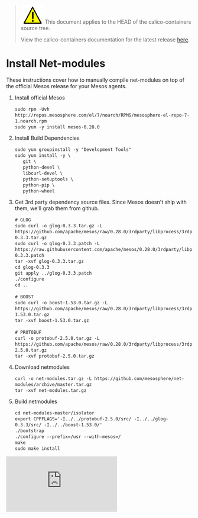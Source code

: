 <!--- master only -->
> ![warning](../../images/warning.png) This document applies to the HEAD of the calico-containers source tree.
>
> View the calico-containers documentation for the latest release [here](https://github.com/projectcalico/calico-containers/blob/v0.20.0/README.md).
<!--- else
> You are viewing the calico-containers documentation for release **release**.
<!--- end of master only -->

# Install Net-modules
These instructions cover how to manually compile net-modules on
top of the official Mesos release for your Mesos agents.

1. Install official Mesos

   ```
   sudo rpm -Uvh http://repos.mesosphere.com/el/7/noarch/RPMS/mesosphere-el-repo-7-1.noarch.rpm
   sudo yum -y install mesos-0.28.0
    ```

2. Install Build Dependencies

   ```
   sudo yum groupinstall -y "Development Tools"
   sudo yum install -y \
      git \
      python-devel \
      libcurl-devel \
      python-setuptools \
      python-pip \
      python-wheel
    ```

3. Get 3rd party dependency source files. Since Mesos doesn't ship with them, we'll grab them from github.

   ```
   # GLOG
   sudo curl -o glog-0.3.3.tar.gz -L https://github.com/apache/mesos/raw/0.28.0/3rdparty/libprocess/3rdparty/glog-0.3.3.tar.gz
   sudo curl -o glog-0.3.3.patch -L https://raw.githubusercontent.com/apache/mesos/0.28.0/3rdparty/libprocess/3rdparty/glog-0.3.3.patch
   tar -xvf glog-0.3.3.tar.gz
   cd glog-0.3.3
   git apply ../glog-0.3.3.patch
   ./configure
   cd ..

   # BOOST
   sudo curl -o boost-1.53.0.tar.gz -L https://github.com/apache/mesos/raw/0.28.0/3rdparty/libprocess/3rdparty/boost-1.53.0.tar.gz
   tar -xvf boost-1.53.0.tar.gz

   # PROTOBUF
   curl -o protobuf-2.5.0.tar.gz -L https://github.com/apache/mesos/raw/0.28.0/3rdparty/libprocess/3rdparty/protobuf-2.5.0.tar.gz
   tar -xvf protobuf-2.5.0.tar.gz
   ```

4. Download netmodules

   ```
   curl -o net-modules.tar.gz -L https://github.com/mesosphere/net-modules/archive/master.tar.gz
   tar -xvf net-modules.tar.gz
   ```

5. Build netmodules

   ```
   cd net-modules-master/isolator
   export CPPFLAGS='-I../../protobuf-2.5.0/src/ -I../../glog-0.3.3/src/ -I../../boost-1.53.0/'
   ./bootstrap
   ./configure --prefix=/usr --with-mesos=/
   make
   sudo make install
   ```

[![Analytics](https://calico-ga-beacon.appspot.com/UA-52125893-3/calico-containers/docs/mesos/net-modules/README.md?pixel)](https://github.com/igrigorik/ga-beacon)

